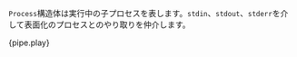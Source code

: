 <!-- The `Process` struct represents a running child process, and exposes the
`stdin`, `stdout` and `stderr` handles for interaction with the underlying
process via pipes. -->
`Process`構造体は実行中の子プロセスを表します。`stdin`、`stdout`、`stderr`を介して表面化のプロセスとのやり取りを仲介します。

{pipe.play}
